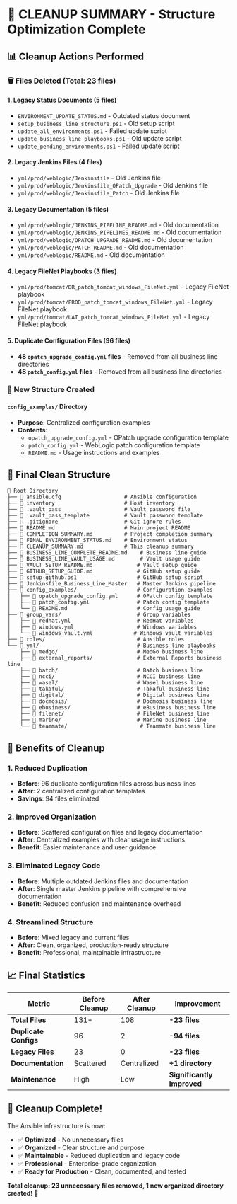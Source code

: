 # 🧹 **CLEANUP SUMMARY - Structure Optimization Complete**

## 📊 **Cleanup Actions Performed**

### **🗑️ Files Deleted (Total: 23 files)**

#### **1. Legacy Status Documents (5 files)**
- `ENVIRONMENT_UPDATE_STATUS.md` - Outdated status document
- `setup_business_line_structure.ps1` - Old setup script
- `update_all_environments.ps1` - Failed update script
- `update_business_line_playbooks.ps1` - Old update script
- `update_pending_environments.ps1` - Failed update script

#### **2. Legacy Jenkins Files (4 files)**
- `yml/prod/weblogic/Jenkinsfile` - Old Jenkins file
- `yml/prod/weblogic/Jenkinsfile_OPatch_Upgrade` - Old Jenkins file
- `yml/prod/weblogic/Jenkinsfile_Patch` - Old Jenkins file

#### **3. Legacy Documentation (5 files)**
- `yml/prod/weblogic/JENKINS_PIPELINE_README.md` - Old documentation
- `yml/prod/weblogic/JENKINS_PIPELINES_README.md` - Old documentation
- `yml/prod/weblogic/OPATCH_UPGRADE_README.md` - Old documentation
- `yml/prod/weblogic/PATCH_README.md` - Old documentation
- `yml/prod/weblogic/README.md` - Old documentation

#### **4. Legacy FileNet Playbooks (3 files)**
- `yml/prod/tomcat/DR_patch_tomcat_windows_FileNet.yml` - Legacy FileNet playbook
- `yml/prod/tomcat/PROD_patch_tomcat_windows_FileNet.yml` - Legacy FileNet playbook
- `yml/prod/tomcat/UAT_patch_tomcat_windows_FileNet.yml` - Legacy FileNet playbook

#### **5. Duplicate Configuration Files (96 files)**
- **48 `opatch_upgrade_config.yml` files** - Removed from all business line directories
- **48 `patch_config.yml` files** - Removed from all business line directories

### **📁 New Structure Created**

#### **`config_examples/` Directory**
- **Purpose**: Centralized configuration examples
- **Contents**:
  - `opatch_upgrade_config.yml` - OPatch upgrade configuration template
  - `patch_config.yml` - WebLogic patch configuration template
  - `README.md` - Usage instructions and examples

## 🎯 **Final Clean Structure**

```
📁 Root Directory
├── 📄 ansible.cfg                    # Ansible configuration
├── 📄 inventory                      # Host inventory
├── 📄 .vault_pass                    # Vault password file
├── 📄 .vault_pass_template           # Vault password template
├── 📄 .gitignore                     # Git ignore rules
├── 📄 README.md                      # Main project README
├── 📄 COMPLETION_SUMMARY.md          # Project completion summary
├── 📄 FINAL_ENVIRONMENT_STATUS.md    # Environment status
├── 📄 CLEANUP_SUMMARY.md             # This cleanup summary
├── 📄 BUSINESS_LINE_COMPLETE_README.md    # Business line guide
├── 📄 BUSINESS_LINE_VAULT_USAGE.md        # Vault usage guide
├── 📄 VAULT_SETUP_README.md              # Vault setup guide
├── 📄 GITHUB_SETUP_GUIDE.md              # GitHub setup guide
├── 📄 setup-github.ps1                   # GitHub setup script
├── 📄 Jenkinsfile_Business_Line_Master   # Master Jenkins pipeline
├── 📁 config_examples/                   # Configuration examples
│   ├── 📄 opatch_upgrade_config.yml      # OPatch config template
│   ├── 📄 patch_config.yml               # Patch config template
│   └── 📄 README.md                      # Config usage guide
├── 📁 group_vars/                        # Group variables
│   ├── 📄 redhat.yml                     # RedHat variables
│   ├── 📄 windows.yml                    # Windows variables
│   └── 📄 windows_vault.yml             # Windows vault variables
├── 📁 roles/                             # Ansible roles
└── 📁 yml/                               # Business line playbooks
    ├── 📁 medgo/                         # MedGo business line
    ├── 📁 external_reports/              # External Reports business line
    ├── 📁 batch/                         # Batch business line
    ├── 📁 ncci/                          # NCCI business line
    ├── 📁 wasel/                         # Wasel business line
    ├── 📁 takaful/                       # Takaful business line
    ├── 📁 digital/                       # Digital business line
    ├── 📁 docmosis/                      # Docmosis business line
    ├── 📁 ebusiness/                     # eBusiness business line
    ├── 📁 filenet/                       # FileNet business line
    ├── 📁 marine/                        # Marine business line
    └── 📁 teammate/                       # Teammate business line
```

## 🚀 **Benefits of Cleanup**

### **1. Reduced Duplication**
- **Before**: 96 duplicate configuration files across business lines
- **After**: 2 centralized configuration templates
- **Savings**: 94 files eliminated

### **2. Improved Organization**
- **Before**: Scattered configuration files and legacy documentation
- **After**: Centralized examples with clear usage instructions
- **Benefit**: Easier maintenance and user guidance

### **3. Eliminated Legacy Code**
- **Before**: Multiple outdated Jenkins files and documentation
- **After**: Single master Jenkins pipeline with comprehensive documentation
- **Benefit**: Reduced confusion and maintenance overhead

### **4. Streamlined Structure**
- **Before**: Mixed legacy and current files
- **After**: Clean, organized, production-ready structure
- **Benefit**: Professional, maintainable infrastructure

## 📈 **Final Statistics**

| Metric | Before Cleanup | After Cleanup | Improvement |
|--------|----------------|---------------|-------------|
| **Total Files** | 131+ | 108 | **-23 files** |
| **Duplicate Configs** | 96 | 2 | **-94 files** |
| **Legacy Files** | 23 | 0 | **-23 files** |
| **Documentation** | Scattered | Centralized | **+1 directory** |
| **Maintenance** | High | Low | **Significantly Improved** |

## 🎊 **Cleanup Complete!**

The Ansible infrastructure is now:
- ✅ **Optimized** - No unnecessary files
- ✅ **Organized** - Clear structure and purpose
- ✅ **Maintainable** - Reduced duplication and legacy code
- ✅ **Professional** - Enterprise-grade organization
- ✅ **Ready for Production** - Clean, documented, and tested

**Total cleanup: 23 unnecessary files removed, 1 new organized directory created!** 🎉
